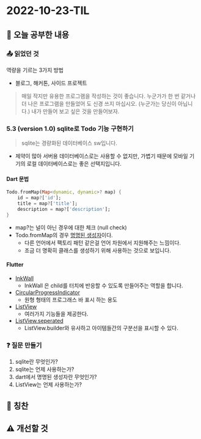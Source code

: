 # 2022-10-23-TIL

## 📝 오늘 공부한 내용

### 📤 읽었던 것
역량을 기르는 3가지 방법
- 블로그, 해커톤, 사이드 프로젝트

> 매일 작지만 유용한 프로그램을 작성하는 것이 좋습니다.
누군가가 한 번 같거나 더 나은 프로그램을 만들었어 도 신경 쓰지 마십시오. (누군가는 당신이 아닙니다.)
내가 만들어 보고 싶은 것을 만들어보자.

### 5.3 (version 1.0) sqlite로 Todo 기능 구현하기

> sqlite는 경량화된 데이터베이스 sw입니다.

- 제약이 많아 서버용 데이터베이스로는 사용할 수 없지만, 가볍기 때문에 모바일 기기의 로컬 데이터베이스로는 좋은 선택지입니다.

#### Dart 문법

```dart
Todo.fromMap(Map<dynamic, dynamic>? map) {
    id = map?['id'];
    title = map?['title'];
    description = map?['description'];
}
```
- map?는 널이 아닌 경우에 대한 체크 (null check)
- Todo.fromMap의 경우 [명명된 생성자](https://dart.dev/guides/language/language-tour#named-constructors)이다.
    - 다른 언어에서 팩토리 패턴 같은걸 언어 차원에서 지원해주는 느낌이다.
    - 조금 더 명확히 클래스를 생성하기 위해 사용하는 것으로 보입니다.

#### Flutter
- [InkWall](https://api.flutter.dev/flutter/material/InkWell-class.html)
    - InkWall 은 child를 터치에 반응할 수 있도록 만들어주는 역할을 합니다.
- [CircularProgressIndicator](https://api.flutter.dev/flutter/material/CircularProgressIndicator-class.html)
    - 원형 형태의 프로그래스 바 표시 하는 용도
- [ListView](https://api.flutter.dev/flutter/widgets/ListView-class.html)
    - 여러가지 기능들을 제공한다.
- [ListView.seperated](https://api.flutter.dev/flutter/widgets/ListView/ListView.separated.html)
    - ListView.builder와 유사하고 아이템들간의 구분선을 표시할 수 있다.

### ❓ 질문 만들기
1. sqlite란 무엇인가?
2. sqlite는 언제 사용하는가?
3. dart에서 명명된 생성자란 무엇인가?
4. ListView는 언제 사용하는가?

## 👏 칭찬

## ⚠️ 개선할 것